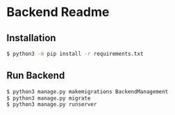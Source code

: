 # Backend Readme

## Installation

```bash
$ python3 -m pip install -r requirements.txt
```

## Run Backend

```bash
$ python3 manage.py makemigrations BackendManagement
$ python3 manage.py migrate
$ python3 manage.py runserver
```